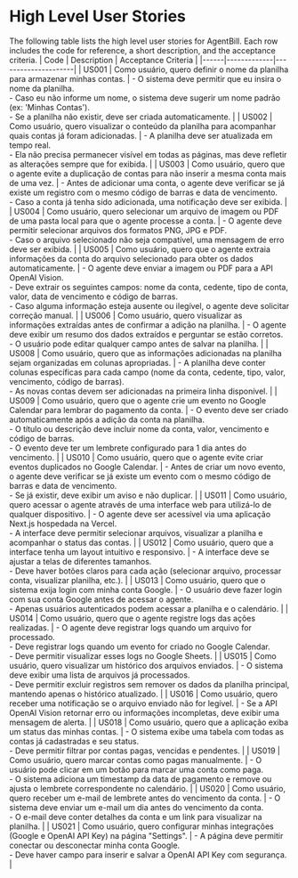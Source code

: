 # High Level User Stories
The following table lists the high level user stories for AgentBill. Each row includes the code for reference, a short description, and the acceptance criteria.
| Code | Description | Acceptance Criteria |
|------|-------------|---------------------|
| US001 | Como usuário, quero definir o nome da planilha para armazenar minhas contas. | - O sistema deve permitir que eu insira o nome da planilha.<br>- Caso eu não informe um nome, o sistema deve sugerir um nome padrão (ex: 'Minhas Contas').<br>- Se a planilha não existir, deve ser criada automaticamente. |
| US002 | Como usuário, quero visualizar o conteúdo da planilha para acompanhar quais contas já foram adicionadas. | - A planilha deve ser atualizada em tempo real.<br>- Ela não precisa permanecer visível em todas as páginas, mas deve refletir as alterações sempre que for exibida. |
| US003 | Como usuário, quero que o agente evite a duplicação de contas para não inserir a mesma conta mais de uma vez. | - Antes de adicionar uma conta, o agente deve verificar se já existe um registro com o mesmo código de barras e data de vencimento.<br>- Caso a conta já tenha sido adicionada, uma notificação deve ser exibida. |
| US004 | Como usuário, quero selecionar um arquivo de imagem ou PDF de uma pasta local para que o agente processe a conta. | - O agente deve permitir selecionar arquivos dos formatos PNG, JPG e PDF.<br>- Caso o arquivo selecionado não seja compatível, uma mensagem de erro deve ser exibida. |
| US005 | Como usuário, quero que o agente extraia informações da conta do arquivo selecionado para obter os dados automaticamente. | - O agente deve enviar a imagem ou PDF para a API OpenAI Vision.<br>- Deve extrair os seguintes campos: nome da conta, cedente, tipo de conta, valor, data de vencimento e código de barras.<br>- Caso alguma informação esteja ausente ou ilegível, o agente deve solicitar correção manual. |
| US006 | Como usuário, quero visualizar as informações extraídas antes de confirmar a adição na planilha. | - O agente deve exibir um resumo dos dados extraídos e perguntar se estão corretos.<br>- O usuário pode editar qualquer campo antes de salvar na planilha. |
| US008 | Como usuário, quero que as informações adicionadas na planilha sejam organizadas em colunas apropriadas. | - A planilha deve conter colunas específicas para cada campo (nome da conta, cedente, tipo, valor, vencimento, código de barras).<br>- As novas contas devem ser adicionadas na primeira linha disponível. |
| US009 | Como usuário, quero que o agente crie um evento no Google Calendar para lembrar do pagamento da conta. | - O evento deve ser criado automaticamente após a adição da conta na planilha.<br>- O título ou descrição deve incluir nome da conta, valor, vencimento e código de barras.<br>- O evento deve ter um lembrete configurado para 1 dia antes do vencimento. |
| US010 | Como usuário, quero que o agente evite criar eventos duplicados no Google Calendar. | - Antes de criar um novo evento, o agente deve verificar se já existe um evento com o mesmo código de barras e data de vencimento.<br>- Se já existir, deve exibir um aviso e não duplicar. |
| US011 | Como usuário, quero acessar o agente através de uma interface web para utilizá-lo de qualquer dispositivo. | - O agente deve ser acessível via uma aplicação Next.js hospedada na Vercel.<br>- A interface deve permitir selecionar arquivos, visualizar a planilha e acompanhar o status das contas. |
| US012 | Como usuário, quero que a interface tenha um layout intuitivo e responsivo. | - A interface deve se ajustar a telas de diferentes tamanhos.<br>- Deve haver botões claros para cada ação (selecionar arquivo, processar conta, visualizar planilha, etc.). |
| US013 | Como usuário, quero que o sistema exija login com minha conta Google. | - O usuário deve fazer login com sua conta Google antes de acessar o agente.<br>- Apenas usuários autenticados podem acessar a planilha e o calendário. |
| US014 | Como usuário, quero que o agente registre logs das ações realizadas. | - O agente deve registrar logs quando um arquivo for processado.<br>- Deve registrar logs quando um evento for criado no Google Calendar.<br>- Deve permitir visualizar esses logs no Google Sheets. |
| US015 | Como usuário, quero visualizar um histórico dos arquivos enviados. | - O sistema deve exibir uma lista de arquivos já processados.<br>- Deve permitir excluir registros sem remover os dados da planilha principal, mantendo apenas o histórico atualizado. |
| US016 | Como usuário, quero receber uma notificação se o arquivo enviado não for legível. | - Se a API OpenAI Vision retornar erro ou informações incompletas, deve exibir uma mensagem de alerta. |
| US018 | Como usuário, quero que a aplicação exiba um status das minhas contas. | - O sistema exibe uma tabela com todas as contas já cadastradas e seu status.<br>- Deve permitir filtrar por contas pagas, vencidas e pendentes. |
| US019 | Como usuário, quero marcar contas como pagas manualmente. | - O usuário pode clicar em um botão para marcar uma conta como paga.<br>- O sistema adiciona um timestamp da data de pagamento e remove ou ajusta o lembrete correspondente no calendário. |
| US020 | Como usuário, quero receber um e-mail de lembrete antes do vencimento da conta. | - O sistema deve enviar um e-mail um dia antes do vencimento da conta.<br>- O e-mail deve conter detalhes da conta e um link para visualizar na planilha. |
| US021 | Como usuário, quero configurar minhas integrações (Google e OpenAI API Key) na página "Settings". | - A página deve permitir conectar ou desconectar minha conta Google.<br>- Deve haver campo para inserir e salvar a OpenAI API Key com segurança. |
